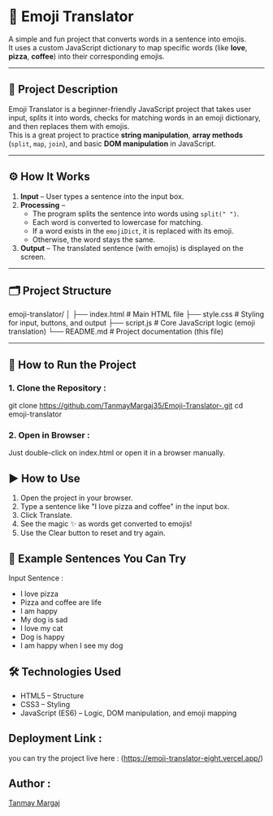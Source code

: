 # 🧠 Emoji Translator

A simple and fun project that converts words in a sentence into emojis.  
It uses a custom JavaScript dictionary to map specific words (like **love**, **pizza**, **coffee**) into their corresponding emojis.  

---

## 📌 Project Description
Emoji Translator is a beginner-friendly JavaScript project that takes user input, splits it into words, checks for matching words in an emoji dictionary, and then replaces them with emojis.  
This is a great project to practice **string manipulation**, **array methods** (`split`, `map`, `join`), and basic **DOM manipulation** in JavaScript.

---

## ⚙️ How It Works
1. **Input** – User types a sentence into the input box.
2. **Processing** –  
   - The program splits the sentence into words using `split(" ")`.
   - Each word is converted to lowercase for matching.
   - If a word exists in the `emojiDict`, it is replaced with its emoji.
   - Otherwise, the word stays the same.
3. **Output** – The translated sentence (with emojis) is displayed on the screen.

---

## 🗂️ Project Structure

emoji-translator/
│
├── index.html # Main HTML file
├── style.css # Styling for input, buttons, and output
├── script.js # Core JavaScript logic (emoji translation)
└── README.md # Project documentation (this file)

---

## 🚀 How to Run the Project

### 1. Clone the Repository : 
git clone https://github.com/TanmayMargaj35/Emoji-Translator-.git
cd emoji-translator

### 2. Open in Browser : 
Just double-click on index.html or open it in a browser manually.

## ▶️ How to Use

1. Open the project in your browser.
2. Type a sentence like "I love pizza and coffee" in the input box.
3. Click Translate.
4. See the magic ✨ as words get converted to emojis!
5. Use the Clear button to reset and try again.

## 📝 Example Sentences You Can Try
Input Sentence : 	
- I love pizza	
- Pizza and coffee are life	
- I am happy	
- My dog is sad	
- I love my cat	
- Dog is happy	
- I am happy when I see my dog

## 🛠️ Technologies Used

- HTML5 – Structure
- CSS3 – Styling
- JavaScript (ES6) – Logic, DOM manipulation, and emoji mapping

## Deployment Link : 
you can try the project live here : 
(https://emoji-translator-eight.vercel.app/)

## Author : 
[Tanmay Margaj](https://www.linkedin.com/in/tanmay-margaj-5598542bb)
